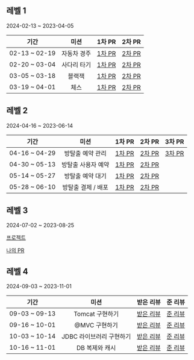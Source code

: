 ## 레벨 1
2024-02-13 ~ 2023-04-05

| 기간 | 미션 | 1차 PR | 2차 PR	|
| :---: | :---: | :---: | :---: |
| 02-13 ~ 02-19 | 자동차 경주 | [1차 PR](https://github.com/woowacourse/java-racingcar/pull/671)	| [2차 PR](https://github.com/woowacourse/java-racingcar/pull/759) |
| 02-20 ~ 03-04	| 사다리 타기 | [1차 PR](https://github.com/woowacourse/java-ladder/pull/289)	| [2차 PR](https://github.com/woowacourse/java-ladder/pull/347) |
| 03-05 ~ 03-18	| 블랙잭	| [1차 PR](https://github.com/woowacourse/java-blackjack/pull/596) | [2차 PR](https://github.com/woowacourse/java-blackjack/pull/689) |
| 03-19 ~ 04-01 | 체스 | [1차 PR](https://github.com/woowacourse/java-chess/pull/681) | [2차 PR](https://github.com/woowacourse/java-chess/pull/732)	|

## 레벨 2
2024-04-16 ~ 2023-06-14

| 기간 | 미션 | 1차 PR | 2차 PR	| 3차 PR |
| :---: | :---: | :---: | :---: | :---: |
| 04-16 ~ 04-29 | 방탈출 예약 관리 | [1차 PR](https://github.com/woowacourse/spring-roomescape-admin/pull/73) | [2차 PR](https://github.com/woowacourse/spring-roomescape-admin/pull/122) | [3차 PR](https://github.com/woowacourse/spring-roomescape-admin/pull/173)
| 04-30 ~ 05-13	| 방탈출 사용자 예약 | [1차 PR](https://github.com/woowacourse/spring-roomescape-member/pull/32)	| [2차 PR](https://github.com/woowacourse/spring-roomescape-member/pull/94) |
| 05-14 ~ 05-27	| 방탈출 예약 대기	| [1차 PR](https://github.com/woowacourse/spring-roomescape-waiting/pull/79) | [2차 PR](https://github.com/woowacourse/spring-roomescape-waiting/pull/92) |
| 05-28 ~ 06-10 | 방탈출 결제 / 배포 | [1차 PR](https://github.com/woowacourse/spring-roomescape-payment/pull/2) | [2차 PR](https://github.com/woowacourse/spring-roomescape-payment/pull/81)	|

## 레벨 3
2024-07-02 ~ 2023-08-25

[프로젝트](https://github.com/woowacourse-teams/2024-cruru)

[나의 PR](https://github.com/woowacourse-teams/2024-cruru/pulls?q=is%3Apr+assignee%3AHyungHoKim00+)

## 레벨 4
2024-09-03 ~ 2023-11-01

| 기간 | 미션 | 받은 리뷰 | 준 리뷰 |
| :---: | :---: | :---: | :---: |
| 09-03 ~ 09-13 | Tomcat 구현하기 | [받은 리뷰](https://github.com/woowacourse/java-http/pulls?q=is%3Apr+is%3Aclosed+%EB%AA%85%EC%98%A4+author%3AHyungHoKim00) | [준 리뷰](https://github.com/woowacourse/java-http/pulls?q=is%3Apr+is%3Aclosed+author%3Ahoyeonyy+) |
| 09-16 ~ 10-01	| @MVC 구현하기 | [받은 리뷰](https://github.com/woowacourse/java-mvc/pulls?q=is%3Apr+is%3Aclosed+author%3AHyungHoKim00) | [준 리뷰](https://github.com/woowacourse/java-mvc/pulls?q=is%3Apr+is%3Aclosed+author%3Akhabh) |
| 10-03 ~ 10-14	| JDBC 라이브러리 구현하기	| [받은 리뷰](https://github.com/woowacourse/java-jdbc/pulls?q=is%3Apr+author%3AHyungHoKim00+is%3Aclosed) | [준 리뷰](https://github.com/woowacourse/java-jdbc/pulls?q=is%3Apr+is%3Aclosed+author%3Amzeong+) |
| 10-16 ~ 11-01 |	DB 복제와 캐시 | [받은 리뷰](https://github.com/woowacourse/java-coupon/pulls?q=is%3Apr+is%3Aclosed+author%3AHyungHoKim00) | [준 리뷰](https://github.com/woowacourse/java-coupon/pulls?q=is%3Apr+is%3Aclosed+author%3Arobinjoon) |
